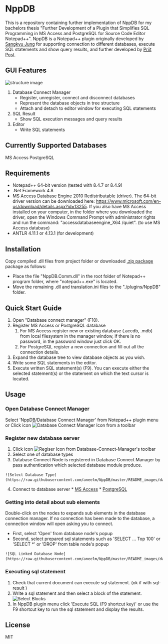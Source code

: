# NppDB
This is a repository containing further implementation of NppDB for my bachelors thesis "Further Development of a Plugin that Simplifies SQL Programming in MS Access and PostgreSQL for Source Code Editor Notepad++". 
NppDB is a Notepad++ plugin originally developed by [Sangkyu Jung](https://github.com/gutkyu/NppDB) for supporting connection to different databases, execute SQL statements and show query results, 
and further developed by [Priit Post](https://github.com/pripost/NppDB).

## GUI Features
![structure image](https://raw.githubusercontent.com/gutkyu/NppDB/gh-pages/images/NppDB_All_n.png)
1. Database Connect Manager
    * Register, unregister, connect and disconnect databases
    * Represent the database objects in tree structure
    * Attach and detach to editor window for executing SQL statements
2. SQL Result
    * Show SQL execution messages and query results
3. Editor
    * Write SQL statements

## Currently Supported Databases
MS Access
PostgreSQL

## Requirements
   * Notepad++ 64-bit version (tested with 8.4.7 or 8.4.9)
   * .Net Framework 4.8
   * MS Access Database Engine 2010 Redistributable (driver). The 64-bit driver version can be downloaded here: https://www.microsoft.com/en-us/download/details.aspx?id=13255. If you also have MS Access installed on your computer, in the folder where you downloaded the driver, open the Windows Command Prompt with administrator rights and run the command: "accessdatabaseengine_X64 /quiet". (to use MS Access database)
   * ANTLR 4.11.1 or 4.13.1 (for development)

## Installation
Copy compiled .dll files from project folder or downloaded [.zip package](https://github.com/aneelm/NppDB/releases/download/v1.0.19/v1.0.19.zip) package as follows:
   * Place the file "NppDB.Comm.dll" in the root folder of Notepad++ program folder, where "notepad++.exe" is located.
   * Move the remaining .dll and translation.ini files to the "./plugins/NppDB" folder.

## Quick Start Guide
   1. Open "Database connect manager" (F10).
   2. Register MS Access or PostgreSQL database
         1. For MS Access register new or existing database (.accdb, .mdb) from local filesystem in the manager window, if there is no password, in the password window just click OK.
         2. For PostgreSQL register a new connection and fill out all the connection details.
   4. Expand the database tree to view database objects as you wish.
   5. Write some SQL statements in the editor.
   6. Execute written SQL statement(s) (F9). You can execute either the selected statement(s) or the statement on which the text cursor is located.

## Usage
### Open Database Connect Manager
   Select 'NppDB/Database Connect Manager' from Notepad++ plugin menu
   or
   Click icon ![Database Connect Manager Icon](https://raw.githubusercontent.com/gutkyu/NppDB/gh-pages/images/DBPPManage16.png) from a toolbar 

### Register new database server
   1. Click icon ![Regiser Icon](https://raw.githubusercontent.com/gutkyu/NppDB/master/NppDB.Core/Resources/add16.png) from  Database-Connect-Manager's toolbar
   2. Select one of database types
   3. Database Connect Node is registered in Database Connect Manager by pass authentication which selected database module produce.

	![Select Database Type](https://raw.githubusercontent.com/aneelm/NppDB/master/README_images/database_system.png)
   4. Connect to database server
   	* [MS Access](https://github.com/aneelm/NppDB.MSAccess) 
   	* [PostgreSQL](https://github.com/aneelm/NppDB.PostgreSQL) 
      
### Getting into detail about sub elements
   Double-click on the nodes to expands sub elements in the database connection manager. If no connection has been made to the database, a connection window will open asking you to connect.

   * First, select 'Open' from database node's popup
   * Second, select prepared sql statements such as 'SELECT … Top 100' or 'SELECT *' or 'DROP' from table node's popup

	![SQL Linked Database Node](https://raw.githubusercontent.com/aneelm/NppDB/master/README_images/database_management.png)

### Executing sql statement
   1. Check that current document can execute sql statement. (ok if with sql-result )
   2. Write a sql statement and then select a block of the statement.
	![Select Blocks](https://raw.githubusercontent.com/gutkyu/NppDB/gh-pages/images/NppDB_SQL_Block.png)
   3. In NppDB plugin menu click 'Execute SQL (F9 shortcut key)' or use the F9 shortcut key to run the sql statement and display the results.
	
## License
MIT
